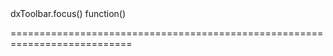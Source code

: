 <!--id-->dxToolbar.focus()<!--/id-->
<!--merge--><!--/merge-->
<!--hidden--><!--/hidden-->
<!--type-->function()<!--/type-->
===========================================================================
